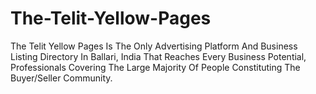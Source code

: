 # The-Telit-Yellow-Pages
The Telit Yellow Pages Is The Only Advertising Platform And Business Listing Directory In Ballari, India That Reaches Every Business Potential, Professionals Covering The Large Majority Of People Constituting The Buyer/Seller Community.
